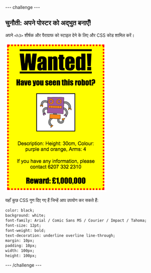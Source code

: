 --- challenge ---
## चुनौती: अपने पोस्टर को अद्भुत बनाएँ!
अपने `<h3>` शीर्षक और पैराग्राफ को स्टाइल देने के लिए और CSS कोड शामिल करें। 

![screenshot](images/wanted-final.png)

यहाँ कुछ CSS गुण दिए गए हैं जिन्हें आप उपयोग कर सकते हैं:

```
color: black;
background: white;
font-family: Arial / Comic Sans MS / Courier / Impact / Tahoma;
font-size: 12pt;
font-weight: bold;
text-decoration: underline overline line-through;
margin: 10px;
padding: 10px;
width: 100px;
height: 100px;
```




--- /challenge ---